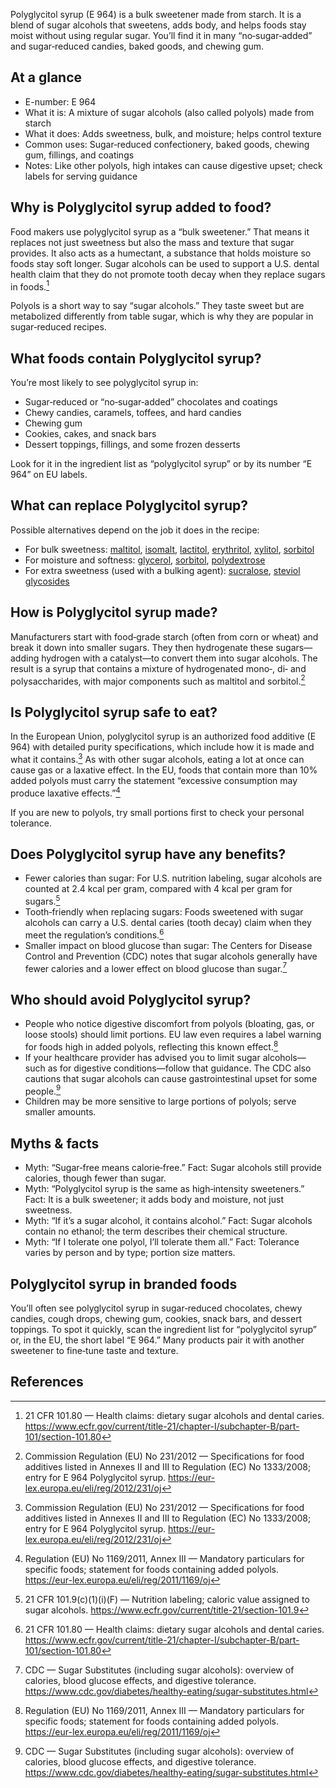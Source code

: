 Polyglycitol syrup (E 964) is a bulk sweetener made from starch. It is a blend of sugar alcohols that sweetens, adds body, and helps foods stay moist without using regular sugar. You’ll find it in many “no‑sugar‑added” and sugar‑reduced candies, baked goods, and chewing gum.
<!--more-->

## At a glance
- E-number: E 964
- What it is: A mixture of sugar alcohols (also called polyols) made from starch
- What it does: Adds sweetness, bulk, and moisture; helps control texture
- Common uses: Sugar‑reduced confectionery, baked goods, chewing gum, fillings, and coatings
- Notes: Like other polyols, high intakes can cause digestive upset; check labels for serving guidance

## Why is Polyglycitol syrup added to food?
Food makers use polyglycitol syrup as a “bulk sweetener.” That means it replaces not just sweetness but also the mass and texture that sugar provides. It also acts as a humectant, a substance that holds moisture so foods stay soft longer. Sugar alcohols can be used to support a U.S. dental health claim that they do not promote tooth decay when they replace sugars in foods.[^2]

Polyols is a short way to say “sugar alcohols.” They taste sweet but are metabolized differently from table sugar, which is why they are popular in sugar‑reduced recipes.

## What foods contain Polyglycitol syrup?
You’re most likely to see polyglycitol syrup in:
- Sugar‑reduced or “no‑sugar‑added” chocolates and coatings
- Chewy candies, caramels, toffees, and hard candies
- Chewing gum
- Cookies, cakes, and snack bars
- Dessert toppings, fillings, and some frozen desserts

Look for it in the ingredient list as “polyglycitol syrup” or by its number “E 964” on EU labels.

## What can replace Polyglycitol syrup?
Possible alternatives depend on the job it does in the recipe:
- For bulk sweetness: [maltitol](/e965-maltitol), [isomalt](/e953-isomalt), [lactitol](/e966-lactitol), [erythritol](/e968-erythritol), [xylitol](/e967-xylitol), [sorbitol](/e420-sorbitol)
- For moisture and softness: [glycerol](/e422-glycerol), [sorbitol](/e420-sorbitol), [polydextrose](/e1200-polydextrose)
- For extra sweetness (used with a bulking agent): [sucralose](/e955-sucralose), [steviol glycosides](/e960-steviol-glycosides)

## How is Polyglycitol syrup made?
Manufacturers start with food‑grade starch (often from corn or wheat) and break it down into smaller sugars. They then hydrogenate these sugars—adding hydrogen with a catalyst—to convert them into sugar alcohols. The result is a syrup that contains a mixture of hydrogenated mono‑, di‑ and polysaccharides, with major components such as maltitol and sorbitol.[^1]

## Is Polyglycitol syrup safe to eat?
In the European Union, polyglycitol syrup is an authorized food additive (E 964) with detailed purity specifications, which include how it is made and what it contains.[^1] As with other sugar alcohols, eating a lot at once can cause gas or a laxative effect. In the EU, foods that contain more than 10% added polyols must carry the statement “excessive consumption may produce laxative effects.”[^3]

If you are new to polyols, try small portions first to check your personal tolerance.

## Does Polyglycitol syrup have any benefits?
- Fewer calories than sugar: For U.S. nutrition labeling, sugar alcohols are counted at 2.4 kcal per gram, compared with 4 kcal per gram for sugars.[^4]
- Tooth‑friendly when replacing sugars: Foods sweetened with sugar alcohols can carry a U.S. dental caries (tooth decay) claim when they meet the regulation’s conditions.[^2]
- Smaller impact on blood glucose than sugar: The Centers for Disease Control and Prevention (CDC) notes that sugar alcohols generally have fewer calories and a lower effect on blood glucose than sugar.[^5]

## Who should avoid Polyglycitol syrup?
- People who notice digestive discomfort from polyols (bloating, gas, or loose stools) should limit portions. EU law even requires a label warning for foods high in added polyols, reflecting this known effect.[^3]
- If your healthcare provider has advised you to limit sugar alcohols—such as for digestive conditions—follow that guidance. The CDC also cautions that sugar alcohols can cause gastrointestinal upset for some people.[^5]
- Children may be more sensitive to large portions of polyols; serve smaller amounts.

## Myths & facts
- Myth: “Sugar‑free means calorie‑free.” Fact: Sugar alcohols still provide calories, though fewer than sugar.
- Myth: “Polyglycitol syrup is the same as high‑intensity sweeteners.” Fact: It is a bulk sweetener; it adds body and moisture, not just sweetness.
- Myth: “If it’s a sugar alcohol, it contains alcohol.” Fact: Sugar alcohols contain no ethanol; the term describes their chemical structure.
- Myth: “If I tolerate one polyol, I’ll tolerate them all.” Fact: Tolerance varies by person and by type; portion size matters.

## Polyglycitol syrup in branded foods
You’ll often see polyglycitol syrup in sugar‑reduced chocolates, chewy candies, cough drops, chewing gum, cookies, snack bars, and dessert toppings. To spot it quickly, scan the ingredient list for “polyglycitol syrup” or, in the EU, the short label “E 964.” Many products pair it with another sweetener to fine‑tune taste and texture.

## References
[^1]: Commission Regulation (EU) No 231/2012 — Specifications for food additives listed in Annexes II and III to Regulation (EC) No 1333/2008; entry for E 964 Polyglycitol syrup. https://eur-lex.europa.eu/eli/reg/2012/231/oj
[^2]: 21 CFR 101.80 — Health claims: dietary sugar alcohols and dental caries. https://www.ecfr.gov/current/title-21/chapter-I/subchapter-B/part-101/section-101.80
[^3]: Regulation (EU) No 1169/2011, Annex III — Mandatory particulars for specific foods; statement for foods containing added polyols. https://eur-lex.europa.eu/eli/reg/2011/1169/oj
[^4]: 21 CFR 101.9(c)(1)(i)(F) — Nutrition labeling; caloric value assigned to sugar alcohols. https://www.ecfr.gov/current/title-21/section-101.9
[^5]: CDC — Sugar Substitutes (including sugar alcohols): overview of calories, blood glucose effects, and digestive tolerance. https://www.cdc.gov/diabetes/healthy-eating/sugar-substitutes.html
